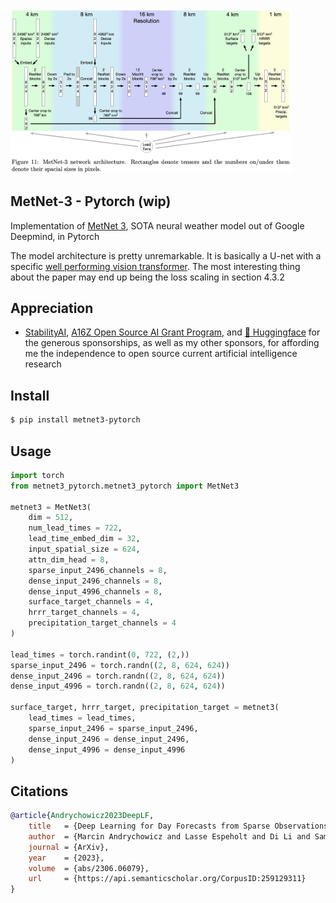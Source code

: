 <img src="./metnet3.png" width="450px"></img>

## MetNet-3 - Pytorch (wip)

Implementation of <a href="https://blog.research.google/2023/11/metnet-3-state-of-art-neural-weather.html">MetNet 3</a>, SOTA neural weather model out of Google Deepmind, in Pytorch

The model architecture is pretty unremarkable. It is basically a U-net with a specific <a href="https://arxiv.org/abs/2204.01697">well performing vision transformer</a>. The most interesting thing about the paper may end up being the loss scaling in section 4.3.2

## Appreciation

- <a href="https://stability.ai/">StabilityAI</a>, <a href="https://a16z.com/supporting-the-open-source-ai-community/">A16Z Open Source AI Grant Program</a>, and <a href="https://huggingface.co/">🤗 Huggingface</a> for the generous sponsorships, as well as my other sponsors, for affording me the independence to open source current artificial intelligence research

## Install

```bash
$ pip install metnet3-pytorch
```

## Usage

```python
import torch
from metnet3_pytorch.metnet3_pytorch import MetNet3

metnet3 = MetNet3(
    dim = 512,
    num_lead_times = 722,
    lead_time_embed_dim = 32,
    input_spatial_size = 624,
    attn_dim_head = 8,
    sparse_input_2496_channels = 8,
    dense_input_2496_channels = 8,
    dense_input_4996_channels = 8,
    surface_target_channels = 4,
    hrrr_target_channels = 4,
    precipitation_target_channels = 4
)

lead_times = torch.randint(0, 722, (2,))
sparse_input_2496 = torch.randn((2, 8, 624, 624))
dense_input_2496 = torch.randn((2, 8, 624, 624))
dense_input_4996 = torch.randn((2, 8, 624, 624))

surface_target, hrrr_target, precipitation_target = metnet3(
    lead_times = lead_times,
    sparse_input_2496 = sparse_input_2496,
    dense_input_2496 = dense_input_2496,
    dense_input_4996 = dense_input_4996
)
```

## Citations

```bibtex
@article{Andrychowicz2023DeepLF,
    title   = {Deep Learning for Day Forecasts from Sparse Observations},
    author  = {Marcin Andrychowicz and Lasse Espeholt and Di Li and Samier Merchant and Alexander Merose and Fred Zyda and Shreya Agrawal and Nal Kalchbrenner},
    journal = {ArXiv},
    year    = {2023},
    volume  = {abs/2306.06079},
    url     = {https://api.semanticscholar.org/CorpusID:259129311}
}
```
